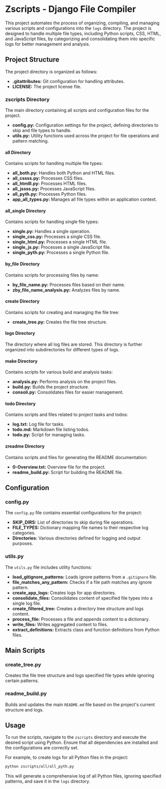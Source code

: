 # Zscripts - Django File Compiler

This project automates the process of organizing, compiling, and managing various scripts and configurations into the `logs` directory. The project is designed to handle multiple file types, including Python scripts, CSS, HTML, and JavaScript files, by categorizing and consolidating them into specific logs for better management and analysis.

## Project Structure

The project directory is organized as follows:

- **.gitattributes:** Git configuration for handling attributes.
- **LICENSE:** The project license file.

### zscripts Directory

The main directory containing all scripts and configuration files for the project.

- **config.py:** Configuration settings for the project, defining directories to skip and file types to handle.
- **utils.py:** Utility functions used across the project for file operations and pattern matching.

#### all Directory

Contains scripts for handling multiple file types:

- **all_both.py:** Handles both Python and HTML files.
- **all_cssss.py:** Processes CSS files.
- **all_htmlll.py:** Processes HTML files.
- **all_jssss.py:** Processes JavaScript files.
- **all_pyth.py:** Processes Python files.
- **app_all_types.py:** Manages all file types within an application context.

#### all_single Directory

Contains scripts for handling single file types:

- **single.py:** Handles a single operation.
- **single_css.py:** Processes a single CSS file.
- **single_html.py:** Processes a single HTML file.
- **single_js.py:** Processes a single JavaScript file.
- **single_pyth.py:** Processes a single Python file.

#### by_file Directory

Contains scripts for processing files by name:

- **by_file_name.py:** Processes files based on their name.
- **zby_file_name_analysis.py:** Analyzes files by name.

#### create Directory

Contains scripts for creating and managing the file tree:

- **create_tree.py:** Creates the file tree structure.

#### logs Directory

The directory where all log files are stored. This directory is further organized into subdirectories for different types of logs.

#### make Directory

Contains scripts for various build and analysis tasks:

- **analysis.py:** Performs analysis on the project files.
- **build.py:** Builds the project structure.
- **consoli.py:** Consolidates files for easier management.

#### todo Directory

Contains scripts and files related to project tasks and todos:

- **log.txt:** Log file for tasks.
- **todo.md:** Markdown file listing todos.
- **todo.py:** Script for managing tasks.

#### zreadme Directory

Contains scripts and files for generating the README documentation:

- **0-Overview.txt:** Overview file for the project.
- **readme_build.py:** Script for building the README file.

## Configuration

### config.py

The `config.py` file contains essential configurations for the project:

- **SKIP_DIRS:** List of directories to skip during file operations.
- **FILE_TYPES:** Dictionary mapping file names to their respective log categories.
- **Directories:** Various directories defined for logging and output purposes.

### utils.py

The `utils.py` file includes utility functions:

- **load_gitignore_patterns:** Loads ignore patterns from a `.gitignore` file.
- **file_matches_any_pattern:** Checks if a file path matches any ignore pattern.
- **create_app_logs:** Creates logs for app directories.
- **consolidate_files:** Consolidates content of specified file types into a single log file.
- **create_filtered_tree:** Creates a directory tree structure and logs content.
- **process_file:** Processes a file and appends content to a dictionary.
- **write_files:** Writes aggregated content to files.
- **extract_definitions:** Extracts class and function definitions from Python files.

## Main Scripts

### create_tree.py

Creates the file tree structure and logs specified file types while ignoring certain patterns.

### readme_build.py

Builds and updates the main `README.md` file based on the project's current structure and logs.

## Usage

To run the scripts, navigate to the `zscripts` directory and execute the desired script using Python. Ensure that all dependencies are installed and the configurations are correctly set.

For example, to create logs for all Python files in the project:

```sh
python zscripts/all/all_pyth.py
```

This will generate a comprehensive log of all Python files, ignoring specified patterns, and save it in the `logs` directory.
